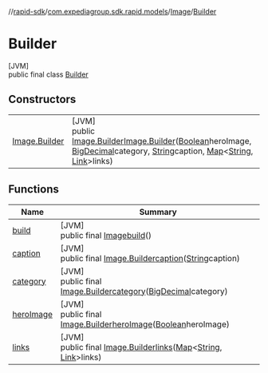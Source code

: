 //[rapid-sdk](../../../../index.md)/[com.expediagroup.sdk.rapid.models](../../index.md)/[Image](../index.md)/[Builder](index.md)

# Builder

[JVM]\
public final class [Builder](index.md)

## Constructors

| | |
|---|---|
| [Image.Builder](-image.-builder.md) | [JVM]<br>public [Image.Builder](index.md)[Image.Builder](-image.-builder.md)([Boolean](https://docs.oracle.com/javase/8/docs/api/java/lang/Boolean.html)heroImage, [BigDecimal](https://docs.oracle.com/javase/8/docs/api/java/math/BigDecimal.html)category, [String](https://docs.oracle.com/javase/8/docs/api/java/lang/String.html)caption, [Map](https://docs.oracle.com/javase/8/docs/api/java/util/Map.html)&lt;[String](https://docs.oracle.com/javase/8/docs/api/java/lang/String.html), [Link](../../-link/index.md)&gt;links) |

## Functions

| Name | Summary |
|---|---|
| [build](build.md) | [JVM]<br>public final [Image](../index.md)[build](build.md)() |
| [caption](caption.md) | [JVM]<br>public final [Image.Builder](index.md)[caption](caption.md)([String](https://docs.oracle.com/javase/8/docs/api/java/lang/String.html)caption) |
| [category](category.md) | [JVM]<br>public final [Image.Builder](index.md)[category](category.md)([BigDecimal](https://docs.oracle.com/javase/8/docs/api/java/math/BigDecimal.html)category) |
| [heroImage](hero-image.md) | [JVM]<br>public final [Image.Builder](index.md)[heroImage](hero-image.md)([Boolean](https://docs.oracle.com/javase/8/docs/api/java/lang/Boolean.html)heroImage) |
| [links](links.md) | [JVM]<br>public final [Image.Builder](index.md)[links](links.md)([Map](https://docs.oracle.com/javase/8/docs/api/java/util/Map.html)&lt;[String](https://docs.oracle.com/javase/8/docs/api/java/lang/String.html), [Link](../../-link/index.md)&gt;links) |
